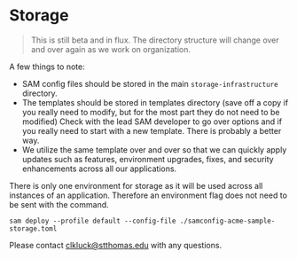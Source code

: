 # Storage

> This is still beta and in flux. The directory structure will change over and over again as we work on organization.

A few things to note:

- SAM config files should be stored in the main `storage-infrastructure` directory.
- The templates should be stored in templates directory (save off a copy if you really need to modify, but for the most part they do not need to be modified) Check with the lead SAM developer to go over options and if you really need to start with a new template. There is probably a better way.
- We utilize the same template over and over so that we can quickly apply updates such as features, environment upgrades, fixes, and security enhancements across all our applications.

There is only one environment for storage as it will be used across all instances of an application. Therefore an environment flag does not need to be sent with the command.

`sam deploy --profile default --config-file ./samconfig-acme-sample-storage.toml`

Please contact clkluck@stthomas.edu with any questions.
